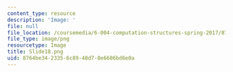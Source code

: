 ```yaml
---
content_type: resource
description: 'Image: '
file: null
file_location: /coursemedia/6-004-computation-structures-spring-2017/8764be3423356c8948d70e6606bd6e0a_Slide18.png
file_type: image/png
resourcetype: Image
title: Slide18.png
uid: 8764be34-2335-6c89-48d7-0e6606bd6e0a
---
```

